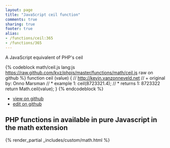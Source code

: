 ```yaml
---
layout: page
title: "JavaScript ceil function"
comments: true
sharing: true
footer: true
alias:
- /functions/ceil:365
- /functions/365
---
```

<!-- Generated by Rakefile:build -->
A JavaScript equivalent of PHP's ceil

{% codeblock math/ceil.js lang:js https://raw.github.com/kvz/phpjs/master/functions/math/ceil.js raw on github %}
function ceil (value) {
    // http://kevin.vanzonneveld.net
    // +   original by: Onno Marsman
    // *     example 1: ceil(8723321.4);
    // *     returns 1: 8723322
    return Math.ceil(value);
}
{% endcodeblock %}

 - [view on github](https://github.com/kvz/phpjs/blob/master/functions/math/ceil.js)
 - [edit on github](https://github.com/kvz/phpjs/edit/master/functions/math/ceil.js)

## PHP functions in available in pure Javascript in the math extension
{% render_partial _includes/custom/math.html %}
